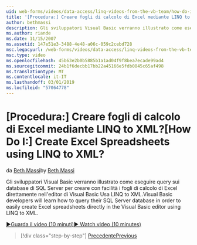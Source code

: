 ```yaml
---
uid: web-forms/videos/data-access/linq-videos-from-the-vb-team/how-do-i-create-excel-spreadsheets-using-linq-to-xml
title: '[Procedura:] Creare fogli di calcolo di Excel mediante LINQ to XML? | Microsoft Docs'
author: bethmassi
description: Gli sviluppatori Visual Basic verranno illustrato come eseguire query sui database di SQL Server per creare facilmente fogli di calcolo di Excel direttamente nell'editor di Visual Basic noi...
ms.author: riande
ms.date: 11/15/2007
ms.assetid: 147e51e3-3488-4e48-a06c-059c2cebd728
msc.legacyurl: /web-forms/videos/data-access/linq-videos-from-the-vb-team/how-do-i-create-excel-spreadsheets-using-linq-to-xml
msc.type: video
ms.openlocfilehash: 45b63e2b0b5885b1a1ad04f9f8bea7ecade99ad4
ms.sourcegitcommit: 24b1f6decbb17bb22a45166e5fdb0845c65af498
ms.translationtype: MT
ms.contentlocale: it-IT
ms.lasthandoff: 03/01/2019
ms.locfileid: "57064778"
---
```

<a name="how-do-i-create-excel-spreadsheets-using-linq-to-xml"></a><span data-ttu-id="c0432-104">[Procedura:] Creare fogli di calcolo di Excel mediante LINQ to XML?</span><span class="sxs-lookup"><span data-stu-id="c0432-104">[How Do I:] Create Excel Spreadsheets using LINQ to XML?</span></span>
====================
<span data-ttu-id="c0432-105">da [Beth Massi](https://github.com/bethmassi)</span><span class="sxs-lookup"><span data-stu-id="c0432-105">by [Beth Massi](https://github.com/bethmassi)</span></span>

<span data-ttu-id="c0432-106">Gli sviluppatori Visual Basic verranno illustrato come eseguire query sui database di SQL Server per creare con facilità i fogli di calcolo di Excel direttamente nell'editor di Visual Basic Usa LINQ to XML.</span><span class="sxs-lookup"><span data-stu-id="c0432-106">Visual Basic developers will learn how to query their SQL Server database in order to easily create Excel spreadsheets directly in the Visual Basic editor using LINQ to XML.</span></span>

[<span data-ttu-id="c0432-107">&#9654;Guarda il video (10 minuti)</span><span class="sxs-lookup"><span data-stu-id="c0432-107">&#9654; Watch video (10 minutes)</span></span>](https://channel9.msdn.com/Blogs/ASP-NET-Site-Videos/how-do-i-create-excel-spreadsheets-using-linq-to-xml)

> [!div class="step-by-step"]
> [<span data-ttu-id="c0432-108">Precedente</span><span class="sxs-lookup"><span data-stu-id="c0432-108">Previous</span></span>](how-do-i-create-xml-documents-from-sql-data.md)

